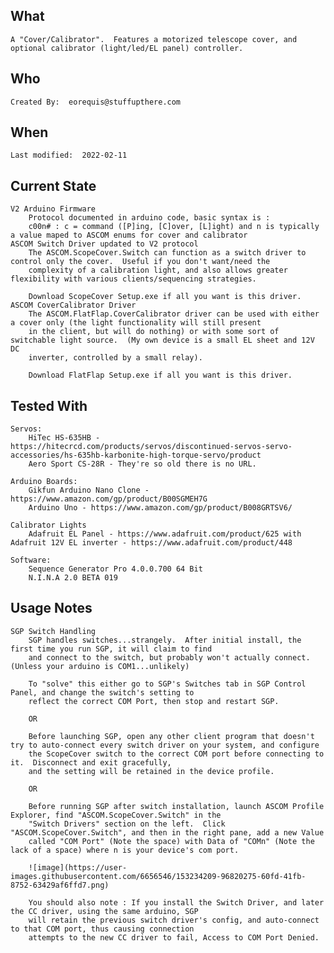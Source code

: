 ## What 
	A "Cover/Calibrator".  Features a motorized telescope cover, and optional calibrator (light/led/EL panel) controller.

## Who
	Created By:  eorequis@stuffupthere.com


## When
	Last modified:  2022-02-11

## Current State
	V2 Arduino Firmware
		Protocol documented in arduino code, basic syntax is :
		c00n# : c = command ([P]ing, [C]over, [L]ight) and n is typically a value maped to ASCOM enums for cover and calibrator
	ASCOM Switch Driver updated to V2 protocol 
		The ASCOM.ScopeCover.Switch can function as a switch driver to control only the cover.  Useful if you don't want/need the
		complexity of a calibration light, and also allows greater flexibility with various clients/sequencing strategies.
		
		Download ScopeCover Setup.exe if all you want is this driver.
	ASCOM CoverCalibrator Driver
		The ASCOM.FlatFlap.CoverCalibrator driver can be used with either a cover only (the light functionality will still present
		in the client, but will do nothing) or with some sort of switchable light source.  (My own device is a small EL sheet and 12V DC
		inverter, controlled by a small relay).
		
		Download FlatFlap Setup.exe if all you want is this driver.
	
## Tested With
	Servos: 
		HiTec HS-635HB - https://hitecrcd.com/products/servos/discontinued-servos-servo-accessories/hs-635hb-karbonite-high-torque-servo/product
		Aero Sport CS-28R - They're so old there is no URL.
			
	Arduino Boards:
		Gikfun Arduino Nano Clone - https://www.amazon.com/gp/product/B00SGMEH7G
		Arduino Uno - https://www.amazon.com/gp/product/B008GRTSV6/

	Calibrator Lights
		Adafruit EL Panel - https://www.adafruit.com/product/625 with Adafruit 12V EL inverter - https://www.adafruit.com/product/448
		
	Software:
		Sequence Generator Pro 4.0.0.700 64 Bit
		N.I.N.A 2.0 BETA 019

## Usage Notes
	SGP Switch Handling
		SGP handles switches...strangely.  After initial install, the first time you run SGP, it will claim to find
		and connect to the switch, but probably won't actually connect.  (Unless your arduino is COM1...unlikely)
		
		To "solve" this either go to SGP's Switches tab in SGP Control Panel, and change the switch's setting to
		reflect the correct COM Port, then stop and restart SGP.

		OR
		
		Before launching SGP, open any other client program that doesn't try to auto-connect every switch driver on your system, and configure
		the ScopeCover switch to the correct COM port before connecting to it.  Disconnect and exit gracefully,
		and the setting will be retained in the device profile.
		
		OR
		
		Before running SGP after switch installation, launch ASCOM Profile Explorer, find "ASCOM.ScopeCover.Switch" in the 
		"Switch Drivers" section on the left.  Click "ASCOM.ScopeCover.Switch", and then in the right pane, add a new Value
		called "COM Port" (Note the space) with Data of "COMn" (Note the lack of a space) where n is your device's com port.

		![image](https://user-images.githubusercontent.com/6656546/153234209-96820275-60fd-41fb-8752-63429af6ffd7.png)
		
		You should also note : If you install the Switch Driver, and later the CC driver, using the same arduino, SGP
		will retain the previous switch driver's config, and auto-connect to that COM port, thus causing connection
		attempts to the new CC driver to fail, Access to COM Port Denied.




